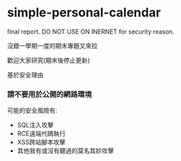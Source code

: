 # simple-personal-calendar
final report. DO NOT USE ON INERNET for security reason.

沒錯一學期一度的期末專題又來拉

歡迎大家研究(期末後停止更新)

基於安全理由

### 請不要用於**公開的網路環境**

可能的安全風險有:

- SQL注入攻擊
- RCE遠端代碼執行
- XSS跨站腳本攻擊
- 其他我有或沒有聽過的莫名其妙攻擊
